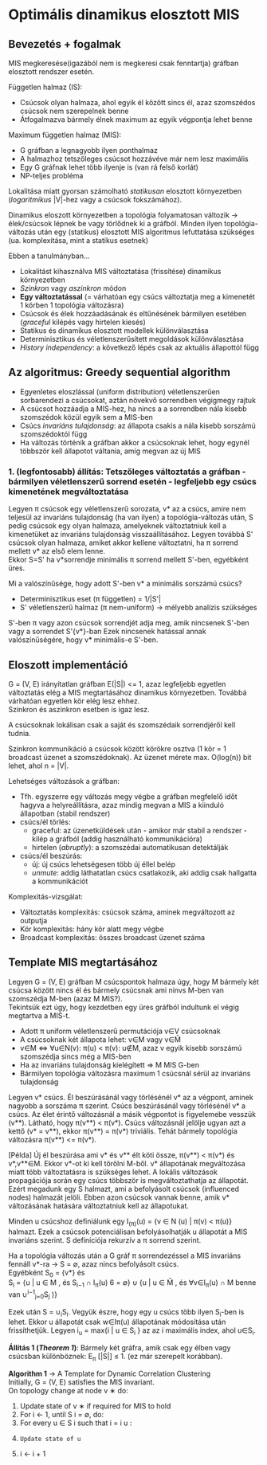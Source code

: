 # Optimális dinamikus elosztott MIS

## Bevezetés + fogalmak

MIS megkeresése(igazából nem is megkeresi csak fenntartja) gráfban elosztott rendszer esetén. <br />

Független halmaz (IS):
  - Csúcsok olyan halmaza, ahol egyik él között sincs él, azaz szomszédos csúcsok nem szerepelnek benne
  - Átfogalmazva bármely élnek maximum az egyik végpontja lehet benne

Maximum független halmaz (MIS):
  - G gráfban a legnagyobb ilyen ponthalmaz
  - A halmazhoz tetszőleges csúcsot hozzávéve már nem lesz maximális
  - Egy G gráfnak lehet több ilyenje is (van rá felső korlát)
  - NP-teljes probléma

Lokalitása miatt gyorsan számolható *statikusan* elosztott környezetben (*logaritmikus* |V|-hez vagy a csúcsok fokszámához). <br />

Dinamikus eloszott környezetben a topológia folyamatosan változik -> élek/csúcsok lépnek be vagy törlődnek ki a gráfból. Minden ilyen topológia-változás után egy (statikus) elosztott MIS algoritmus lefuttatása szükséges (ua. komplexitása, mint a statikus esetnek) <br />

Ebben a tanulmányban...
  - Lokalitást kihasználva MIS változtatása (frissítése) dinamikus környezetben
  - *Szinkron* vagy *aszinkron* módon
  - **Egy változtatással** (= várhatóan egy csúcs változtatja meg a kimenetét 1 körben 1 topológia változásra)
  - Csúcsok és élek hozzáadásának és eltűnésének bármilyen esetében (*graceful* kilépés vagy hirtelen kiesés)
  - Statikus és dinamikus elosztott modellek különválasztása
  - Determinisztikus és véletlenszerűsített megoldások különválasztása
  - *History independency*: a következő lépés csak az aktuális állapottól függ

## Az algoritmus: Greedy sequential algorithm
  - Egyenletes eloszlással (uniform distribution) véletlenszerűen sorbarendezi a csúcsokat, aztán növekvő sorrendben végigmegy rajtuk
  - A csúcsot hozzáadja a MIS-hez, ha nincs a a sorrendben nála kisebb szomszédok közül egyik sem a MIS-ben
  - Csúcs *invariáns tulajdonság*: az állapota csakis a nála kisebb sorszámú szomszédoktól függ
  - Ha változás történik a gráfban akkor a csúcsoknak lehet, hogy egynél többször kell állapotot váltania, amíg megvan az új MIS

### 1. (legfontosabb) állítás: Tetszőleges változtatás a gráfban - bármilyen véletlenszerű sorrend esetén - legfeljebb egy csúcs kimenetének megváltoztatása

Legyen π csúcsok egy véletlenszerű sorozata, v* az a csúcs, amire nem teljesül az invariáns tulajdonság (ha van ilyen) a topológia-változás után, S pedig csúcsok egy olyan halmaza, amelyeknek változtatniuk kell a kimenetüket az invariáns tulajdonság visszaállításához. Legyen továbbá S' csúcsok olyan halmaza, amiket akkor kellene változtatni, ha π sorrend mellett v* az első elem lenne. <br />
Ekkor S=S' ha v*sorrendje minimális π sorrend mellett S'-ben, egyébként üres. <br />

Mi a valószínűsége, hogy adott S'-ben v* a minimális sorszámú csúcs?
  - Determinisztikus eset (π független) = 1/|S'|
  - S' véletlenszerű halmaz (π nem-uniform) -> mélyebb analízis szükséges

S'-ben π vagy azon csúcsok sorrendjét adja meg, amik nincsenek S'-ben vagy a sorrendet S'\{v*}-ban Ezek nincsenek hatással annak valószínűségére, hogy v* minimális-e S'-ben.


## Eloszott implementáció

G = (V, E) irányítatlan gráfban E(|S|) <= 1, azaz legfeljebb egyetlen változtatás elég a MIS megtartásához dinamikus környezetben. Továbbá várhatóan egyetlen kör elég lesz ehhez. <br />
Szinkron és aszinkron esetben is igaz lesz. <br />

A csúcsoknak lokálisan csak a saját és szomszédaik sorrendjéről kell tudnia. <br />

Szinkron kommunikáció a csúcsok között körökre osztva (1 kör = 1 broadcast üzenet a szomszédoknak). Az üzenet mérete max. O(log(n)) bit lehet, ahol n = |V|.

Lehetséges változások a gráfban:
  - Tfh. egyszerre egy változás megy végbe a gráfban megfelelő időt hagyva a helyreállításra, azaz mindig megvan a MIS a kiinduló állapotban (stabil rendszer)
  - csúcs/él törlés:
    - graceful: az üzenetküldések után - amikor már stabil a rendszer - kilép a gráfból (addig használható kommunikációra)
    - hirtelen (*abruptly*): a szomszédai automatikusan detektálják
  - csúcs/él beszúrás:
    - új: új csúcs lehetségesen több új éllel belép
    - *unmute*: addig láthatatlan csúcs csatlakozik, aki addig csak hallgatta a kommunikációt

Komplexitás-vizsgálat:
  - Változtatás komplexitás: csúcsok száma, aminek megváltozott az outputja
  - Kör komplexitás: hány kör alatt megy végbe
  - Broadcast komplexitás: összes broadcast üzenet száma

## Template MIS megtartásához

Legyen G = (V, E) gráfban M csúcspontok halmaza úgy, hogy M bármely két csúcsa között nincs él és bármely csúcsnak ami ninvs M-ben van szomszédja M-ben (azaz M MIS?). <br />
Tekintsük ezt úgy, hogy kezdetben egy üres gráfból indultunk el végig megtartva a MIS-t. <br />

- Adott π uniform véletlenszerű permutációja v∈V csúcsoknak
- A csúcsoknak két állapota lehet: v∈M vagy v∈M̄
- v∈M ⇔ ∀u∈N(v): π(u) < π(v): u∉M, azaz v egyik kisebb sorszámú szomszédja sincs még a MIS-ben
- Ha az invariáns tulajdonság kielégített => M MIS G-ben
- Bármilyen topológia változásra maximum 1 csúcsnál sérül az invariáns tulajdonság

Legyen v* csúcs. Él beszúrásánál vagy törlésénél v* az a végpont, aminek nagyobb a sorszáma π szerint. Csúcs beszúrásánál vagy törlésénél v* a csúcs. Az élet érintő változásnál a másik végpontot is figyelemebe vesszük (v**). Látható, hogy π(v**) < π(v*). Csúcs változásnál jelölje ugyan azt a kettő (v* = v**), ekkor π(v**) = π(v*) triviális. Tehát bármely topológia változásra π(v**) <= π(v*). <br />

[Példa] Új él beszúrása ami v* és v** élt köti össze, π(v**) < π(v*) és v*,v**∈M. Ekkor v*-ot ki kell törölni M-ből. v* állapotának megváltozása miatt több változtatásra is szükséges lehet. A lokális változások propagációja során egy csúcs többször is megváltoztathatja az állapotát. Ezért megadunk egy S halmazt, ami a befolyásolt csúcsok (influenced nodes) halmazát jelöli. Ebben azon csúcsok vannak benne, amik v* változásának hatására változtatniuk kell az állapotukat. <br />

Minden u csúcshoz definiálunk egy I<sub>(π)</sub>(u) = {v ∈ N (u) | π(v) < π(u)} halmazt. Ezek a csúcsok potenciálisan befolyásolhatják u állapotát a MIS invariáns szerint. S definíciója rekurzív a π sorrend szerint. <br />

Ha a topológia változás után a G gráf π sorrendezéssel a MIS invariáns fennáll v*-ra -> S = ∅, azaz nincs befolyásolt csúcs. <br />
Egyébként S<sub>0</sub> = {v*} és <br />
S<sub>i</sub> = {u | u ∈ M , és S<sub>i−1</sub> ∩ I<sub>π</sub>(u) 6 = ∅} ∪ {u | u ∈ M̄ , és  ∀v∈I<sub>π</sub>(u) ∩ M benne van ∪<sup>i−1</sup><sub>j=0</sub>S<sub>j</sub> )} <br />

Ezek után S = ∪<sub>i</sub>S<sub>i</sub>. Vegyük észre, hogy egy u csúcs több ilyen S<sub>i</sub>-ben is lehet. Ekkor u állapotát csak w∈I</sub>π</sub>(u) állapotának módosítása után frissíthetjük. Legyen i<sub>u</sub> = max{i | u ∈ S<sub>i</sub> } az az i maximális index, ahol u∈S<sub>i</sub>. <br />

**Állítás 1 (*Theorem 1*)**: Bármely két gráfra, amik csak egy élben vagy csúcsban különböznek:
E<sub>π</sub> [|S|] ≤ 1. (ez már szerepelt korábban). <br />

**Algorithm 1** -> A Template for Dynamic Correlation Clustering <br />
Initially, G = (V, E) satisfies the MIS invariant. <br />
On topology change at node v ∗ do: <br />
1. Update state of v ∗ if required for MIS to hold
2. For i ← 1, until S i = ∅, do:
3.   For every u ∈ S i such that i = i u :
4.     Update state of u
5. i ← i + 1

